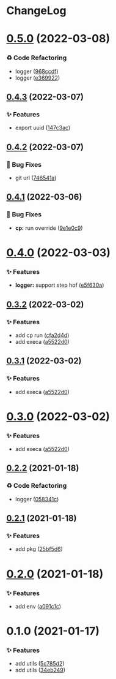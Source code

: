 # ChangeLog 

# [0.5.0](https://github.com/chnliquan/node-utils/compare/v0.4.3...v0.5.0) (2022-03-08)


### ♻ Code Refactoring

* logger ([968ccdf](https://github.com/chnliquan/node-utils/commit/968ccdf7f92227476f41cf757ec55cb2a020614f))
* logger ([e369922](https://github.com/chnliquan/node-utils/commit/e36992245aa4704aecd19e78545428a3c63fbb5c))



 

## [0.4.3](https://github.com/chnliquan/node-utils/compare/v0.4.2...v0.4.3) (2022-03-07)


### ✨ Features

* export uuid ([147c3ac](https://github.com/chnliquan/node-utils/commit/147c3ac9f5787439f7119fc5fa27e446450f0353))



 

## [0.4.2](https://github.com/chnliquan/node-utils/compare/v0.4.1...v0.4.2) (2022-03-07)


### 🐛 Bug Fixes

* git url ([746541a](https://github.com/chnliquan/node-utils/commit/746541a722545870cba8408a656e08e78ecb915a))



 

## [0.4.1](https://github.com/chnliquan/node-utils/compare/v0.4.0...v0.4.1) (2022-03-06)


### 🐛 Bug Fixes

* **cp:** run override ([9e1e0c9](https://github.com/chnliquan/node-utils/commit/9e1e0c96e9093d32908efc93c06feea9f7931e7b))



 

# [0.4.0](https://github.com/chnliquan/node-utils/compare/v0.3.2...v0.4.0) (2022-03-03)


### ✨ Features

* **logger:** support step hof ([e5f630a](https://github.com/chnliquan/node-utils/commit/e5f630ad2afcae56316f484eaeb3d10e40c8b7bb))



 

## [0.3.2](https://github.com/chnliquan/node-utils/compare/v0.2.2...v0.3.2) (2022-03-02)


### ✨ Features

* add cp run ([cfa2d4d](https://github.com/chnliquan/node-utils/commit/cfa2d4d342fdb33612c0e8e5cec02bd09af6ba84))
* add execa ([a5522d0](https://github.com/chnliquan/node-utils/commit/a5522d05f71c4d1553981912f780ecafc8745e88))



 

## [0.3.1](https://github.com/chnliquan/node-utils/compare/v0.2.2...v0.3.1) (2022-03-02)


### ✨ Features

* add execa ([a5522d0](https://github.com/chnliquan/node-utils/commit/a5522d05f71c4d1553981912f780ecafc8745e88))



 

# [0.3.0](https://github.com/chnliquan/node-utils/compare/v0.2.2...v0.3.0) (2022-03-02)


### ✨ Features

* add execa ([a5522d0](https://github.com/chnliquan/node-utils/commit/a5522d05f71c4d1553981912f780ecafc8745e88))



 

## [0.2.2](https://github.com/chnliquan/node-utils/compare/v0.2.1...v0.2.2) (2021-01-18)


### ♻ Code Refactoring

* logger ([058341c](https://github.com/chnliquan/node-utils/commit/058341c558ced44bd215a43822bb2adec1975325))



 

## [0.2.1](https://github.com/chnliquan/node-utils/compare/v0.2.0...v0.2.1) (2021-01-18)


### ✨ Features

* add pkg ([25bf5d6](https://github.com/chnliquan/node-utils/commit/25bf5d633ce00f90d74d64432dc21e52541d8d84))



 

# [0.2.0](https://github.com/chnliquan/node-utils/compare/v0.1.0...v0.2.0) (2021-01-18)


### ✨ Features

* add env ([a091c1c](https://github.com/chnliquan/node-utils/commit/a091c1c439961ca9ac4b3be60b467d294d768250))



 

# 0.1.0 (2021-01-17)


### ✨ Features

* add utils ([5c785d2](https://github.com/chnliquan/node-utils/commit/5c785d2eb056d0e830037d7fa7f088f948bb4127))
* add utils ([34eb249](https://github.com/chnliquan/node-utils/commit/34eb24982bbe60e9c3a71a91842992493ea60d38))